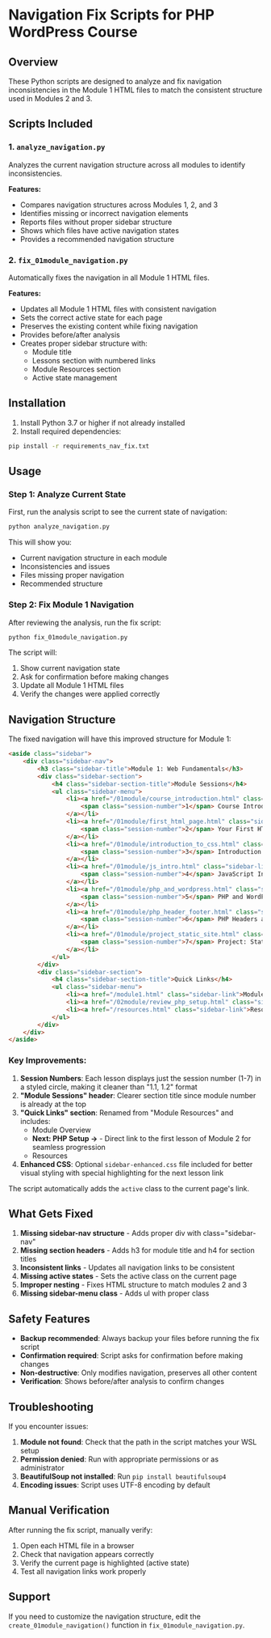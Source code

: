 # Navigation Fix Scripts for PHP WordPress Course

## Overview
These Python scripts are designed to analyze and fix navigation inconsistencies in the Module 1 HTML files to match the consistent structure used in Modules 2 and 3.

## Scripts Included

### 1. `analyze_navigation.py`
Analyzes the current navigation structure across all modules to identify inconsistencies.

**Features:**
- Compares navigation structures across Modules 1, 2, and 3
- Identifies missing or incorrect navigation elements
- Reports files without proper sidebar structure
- Shows which files have active navigation states
- Provides a recommended navigation structure

### 2. `fix_01module_navigation.py`
Automatically fixes the navigation in all Module 1 HTML files.

**Features:**
- Updates all Module 1 HTML files with consistent navigation
- Sets the correct active state for each page
- Preserves the existing content while fixing navigation
- Provides before/after analysis
- Creates proper sidebar structure with:
  - Module title
  - Lessons section with numbered links
  - Module Resources section
  - Active state management

## Installation

1. Install Python 3.7 or higher if not already installed
2. Install required dependencies:
```bash
pip install -r requirements_nav_fix.txt
```

## Usage

### Step 1: Analyze Current State
First, run the analysis script to see the current state of navigation:

```bash
python analyze_navigation.py
```

This will show you:
- Current navigation structure in each module
- Inconsistencies and issues
- Files missing proper navigation
- Recommended structure

### Step 2: Fix Module 1 Navigation
After reviewing the analysis, run the fix script:

```bash
python fix_01module_navigation.py
```

The script will:
1. Show current navigation state
2. Ask for confirmation before making changes
3. Update all Module 1 HTML files
4. Verify the changes were applied correctly

## Navigation Structure

The fixed navigation will have this improved structure for Module 1:

```html
<aside class="sidebar">
    <div class="sidebar-nav">
        <h3 class="sidebar-title">Module 1: Web Fundamentals</h3>
        <div class="sidebar-section">
            <h4 class="sidebar-section-title">Module Sessions</h4>
            <ul class="sidebar-menu">
                <li><a href="/01module/course_introduction.html" class="sidebar-link">
                    <span class="session-number">1</span> Course Introduction
                </a></li>
                <li><a href="/01module/first_html_page.html" class="sidebar-link">
                    <span class="session-number">2</span> Your First HTML Page
                </a></li>
                <li><a href="/01module/introduction_to_css.html" class="sidebar-link">
                    <span class="session-number">3</span> Introduction to CSS
                </a></li>
                <li><a href="/01module/js_intro.html" class="sidebar-link">
                    <span class="session-number">4</span> JavaScript Introduction
                </a></li>
                <li><a href="/01module/php_and_wordpress.html" class="sidebar-link">
                    <span class="session-number">5</span> PHP and WordPress Overview
                </a></li>
                <li><a href="/01module/php_header_footer.html" class="sidebar-link">
                    <span class="session-number">6</span> PHP Headers and Footers
                </a></li>
                <li><a href="/01module/project_static_site.html" class="sidebar-link">
                    <span class="session-number">7</span> Project: Static Website
                </a></li>
            </ul>
        </div>
        <div class="sidebar-section">
            <h4 class="sidebar-section-title">Quick Links</h4>
            <ul class="sidebar-menu">
                <li><a href="/module1.html" class="sidebar-link">Module Overview</a></li>
                <li><a href="/02module/review_php_setup.html" class="sidebar-link next-lesson">Next: PHP Setup →</a></li>
                <li><a href="/resources.html" class="sidebar-link">Resources</a></li>
            </ul>
        </div>
    </div>
</aside>
```

### Key Improvements:

1. **Session Numbers**: Each lesson displays just the session number (1-7) in a styled circle, making it cleaner than "1.1, 1.2" format
2. **"Module Sessions" header**: Clearer section title since module number is already at the top
3. **"Quick Links" section**: Renamed from "Module Resources" and includes:
   - Module Overview
   - **Next: PHP Setup →** - Direct link to the first lesson of Module 2 for seamless progression
   - Resources
4. **Enhanced CSS**: Optional `sidebar-enhanced.css` file included for better visual styling with special highlighting for the next lesson link

The script automatically adds the `active` class to the current page's link.

## What Gets Fixed

1. **Missing sidebar-nav structure** - Adds proper div with class="sidebar-nav"
2. **Missing section headers** - Adds h3 for module title and h4 for section titles
3. **Inconsistent links** - Updates all navigation links to be consistent
4. **Missing active states** - Sets the active class on the current page
5. **Improper nesting** - Fixes HTML structure to match modules 2 and 3
6. **Missing sidebar-menu class** - Adds ul with proper class

## Safety Features

- **Backup recommended**: Always backup your files before running the fix script
- **Confirmation required**: Script asks for confirmation before making changes
- **Non-destructive**: Only modifies navigation, preserves all other content
- **Verification**: Shows before/after analysis to confirm changes

## Troubleshooting

If you encounter issues:

1. **Module not found**: Check that the path in the script matches your WSL setup
2. **Permission denied**: Run with appropriate permissions or as administrator
3. **BeautifulSoup not installed**: Run `pip install beautifulsoup4`
4. **Encoding issues**: Script uses UTF-8 encoding by default

## Manual Verification

After running the fix script, manually verify:
1. Open each HTML file in a browser
2. Check that navigation appears correctly
3. Verify the current page is highlighted (active state)
4. Test all navigation links work properly

## Support

If you need to customize the navigation structure, edit the `create_01module_navigation()` function in `fix_01module_navigation.py`.
